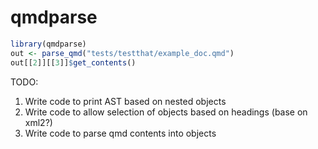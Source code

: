 # qmdparse

```r
library(qmdparse)
out <- parse_qmd("tests/testthat/example_doc.qmd")
out[[2]][[3]]$get_contents()
```



TODO:

1. Write code to print AST based on nested objects
2. Write code to allow selection of objects based on headings (base on xml2?)
3. Write code to parse qmd contents into objects
